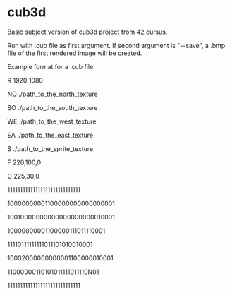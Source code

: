 # cub3d
Basic subject version of cub3d project from 42 cursus.

Run with .cub file as first argument. If second argument is "--save", a .bmp file of the first rendered image will be created.



Example format for a .cub file:

R 1920 1080

NO ./path_to_the_north_texture

SO ./path_to_the_south_texture

WE ./path_to_the_west_texture

EA ./path_to_the_east_texture

S ./path_to_the_sprite_texture

F 220,100,0

C 225,30,0

11111111111111111111111111111

10000000001100000000000000001

10010000000000000000000010001

10000000001100000111011110001

11110111111111011101010010001

10002000000000001100000010001

11000000110101011111011110N01

11111111111111111111111111111
